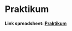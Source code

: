 # Praktikum

#### Link spreadsheet: [Praktikum](https://docs.google.com/spreadsheets/d/1QBFtagfDO3Pt8pN25sdasxgO2fx8ilDvTph5N9H7WKg/edit?usp=sharing)
